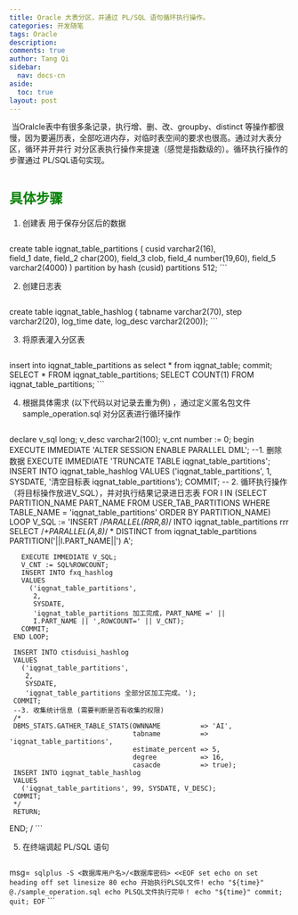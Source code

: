 ```yaml
---
title: Oracle 大表分区，并通过 PL/SQL 语句循环执行操作。
categories: 开发随笔
tags: Oracle
description: 
comments: true
author: Tang Qi
sidebar:
  nav: docs-cn
aside:
  toc: true
layout: post
---
```


​	当Oralcle表中有很多条记录，执行增、删、改、groupby、distinct 等操作都很慢，因为要遍历表，全部吃进内存，对临时表空间的要求也很高。通过对大表分区，循环并开并行 对分区表执行操作来提速（感觉是指数级的）。循环执行操作的步骤通过 PL/SQL语句实现。

<!--more-->

# <font face="黑体" color=green size=5>具体步骤</font>

1.  创建表 用于保存分区后的数据

     ```sql
   create table iqgnat_table_partitions (
   cusid  varchar2(16),  
   field_1 date, 
   field_2 char(200), 
   field_3 clob, 
   field_4 number(19,60), 
   field_5 varchar2(4000)
   ) partition by hash (cusid) partitions 512;
    ```

2.  创建日志表

     ```sql
   create table iqgnat_table_hashlog
   (
   tabname varchar2(70),
   step varchar2(20),
   log_time date,
   log_desc varchar2(200));
    ```

3.  将原表灌入分区表

     ```sql
   insert into iqgnat_table_partitions as select * from iqgnat_table;
   commit;
   SELECT * FROM iqgnat_table_partitions;
   SELECT COUNT(1) FROM iqgnat_table_partitions;
    ```

4.  根据具体需求 (以下代码以对记录去重为例) ，通过定义匿名包文件 sample_operation.sql 对分区表进行循环操作

     ```sql
   declare
     v_sql  long;
     v_desc varchar2(100);
     v_cnt  number := 0;
   begin
     EXECUTE IMMEDIATE 'ALTER SESSION ENABLE PARALLEL DML';
     --1. 删除数据
     EXECUTE IMMEDIATE 'TRUNCATE TABLE iqgnat_table_partitions';
     INSERT INTO iqgnat_table_hashlog
     VALUES
       ('iqgnat_table_partitions',
        1,
        SYSDATE,
        '清空目标表 iqgnat_table_partitions');
     COMMIT;
     -- 2. 循环执行操作（将目标操作放进V_SQL），并对执行结果记录进日志表
     FOR I IN (SELECT PARTITION_NAME PART_NAME
                 FROM USER_TAB_PARTITIONS
                WHERE TABLE_NAME = 'iqgnat_table_partitions'
                ORDER BY PARTITION_NAME) LOOP
       V_SQL := 'INSERT /*PARALLEL(RRR,8)*/ INTO
                iqgnat_table_partitions
                rrr SELECT /*+PARALLEL(A,8)*/ * DISTINCT from iqgnat_table_partitions PARTITION('||I.PART_NAME||')  A';
     
       EXECUTE IMMEDIATE V_SQL;
       V_CNT := SQL%ROWCOUNT;
       INSERT INTO fxq_hashlog
       VALUES
         ('iqgnat_table_partitions',
          2,
          SYSDATE,
          'iqgnat_table_partitions 加工完成，PART_NAME =' ||
          I.PART_NAME || ',ROWCOUNT=' || V_CNT);
       COMMIT;
     END LOOP;
   
     INSERT INTO ctisduisi_hashlog
     VALUES
       ('iqgnat_table_partitions',
        2,
        SYSDATE,
        'iqgnat_table_partitions 全部分区加工完成。');
     COMMIT;
     --3. 收集统计信息 (需要判断是否有收集的权限)
     /*
     DBMS_STATS.GATHER_TABLE_STATS(OWNNAME          => 'AI',
                                   tabname          => 'iqgnat_table_partitions',
                                   estimate_percent => 5,
                                   degree           => 16,
                                   casacde          => true);
     INSERT INTO iqgnat_table_hashlog
     VALUES
       ('iqgnat_table_partitions', 99, SYSDATE, V_DESC);
     COMMIT;
     */
     RETURN;
   END;
   /
    ```

   

5.  在终端调起 PL/SQL 语句

     ```shell
   msg=`
   sqlplus -S <数据库用户名>/<数据库密码> <<EOF
   set echo on
   set heading off
   set linesize 80
   echo 开始执行PLSQL文件!
   echo "${time}"
   @./sample_operation.sql
   echo PLSQL文件执行完毕！
   echo "${time}"
   commit;
   quit;
   EOF`
    ```

   

   



